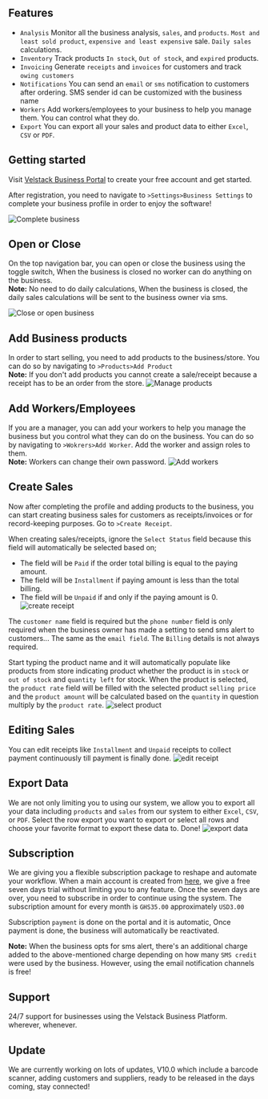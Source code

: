 ## Features
* `Analysis` Monitor all the business analysis, `sales`, and `products`. `Most and least sold product`, `expensive and least expensive` sale.
`Daily sales` calculations.
* `Inventory` Track products `In stock`,  `Out of stock`, and `expired` products.
* `Invoicing` Generate `receipts` and `invoices` for customers and track `owing customers`
* `Notifications` You can send an `email` or `sms` notification to customers after ordering. SMS sender id can be customized with the business name
* `Workers` Add workers/employees to your business to help you manage them. You can control what they do.
* `Export` You can export all your sales and product data to either `Excel`, `CSV`  or `PDF`.

## Getting started

Visit   [Velstack Business Portal](https://business.velstack.com)  to create your free account and get started.
 
After registration, you need to navigate to `>Settings>Business Settings` to complete your business profile in order to enjoy the software!

![Complete business](https://business.velstack.com/assets/images/docs-guide/settings.png)

## Open or Close
On the top navigation bar, you can open or close the business using the toggle switch, When the business is closed no worker can do anything on the business.  <br>
**Note:** No need to do daily calculations, When the business is closed, the daily sales calculations will be sent to the business owner via sms.

![Close or open business](https://business.velstack.com/assets/images/docs-guide/close.png)
 
## Add Business products
In order to start selling, you need to add products to the business/store. You can do so by navigating to `>Products>Add Product` <br>
**Note:** If you don't add products you cannot create a sale/receipt because a receipt has to be an order from the store.
![Manage products](https://business.velstack.com/assets/images/docs-guide/products.png)

## Add Workers/Employees
If you are a manager, you can add your workers to help you manage the business but you control what they can do on the business. You can do so by navigating to `>Wokrers>Add Worker`. Add the worker and assign roles to them. <br>
**Note:** Workers can change their own password.
![Add workers](https://business.velstack.com/assets/images/docs-guide/workers.png)

## Create Sales
Now after completing the profile and adding products to the business, you can start creating business sales for customers as receipts/invoices or for record-keeping purposes. Go to `>Create Receipt`.

When creating sales/receipts, ignore the `Select Status` field because this field will automatically be selected based on;
* The field will be  `Paid` if the order total billing is equal to the paying amount.
* The field will be  `Installment`  if paying amount is less than the total billing.
* The field will be `Unpaid` if and only if the paying amount is 0.
![create receipt](https://business.velstack.com/assets/images/docs-guide/create-receipt.png)

The `customer name` field is required but the `phone number` field is only required when the business owner has made a setting to send sms alert to customers... The same as the `email field`.
The `Billing` details is not always required.

Start typing the product name and it will automatically populate like products from store indicating product whether the product is in `stock` or `out of stock` and `quantity left` for stock. When the product is selected, the `product rate` field will be filled with the selected product `selling price` and the  `product amount` will be calculated based on the `quantity` in question multiply by the `product rate`.
![select product](https://business.velstack.com/assets/images/docs-guide/select-product.png)

## Editing Sales
You can edit receipts like `Installment` and `Unpaid` receipts to collect payment continuously till payment is finally done.
![edit receipt](https://business.velstack.com/assets/images/docs-guide/edit-receipt.png)

## Export Data
We are not only limiting you to using our system, we allow you to export all your data including `products` and `sales` from our system to either `Excel`, `CSV`, or `PDF`.
Select the row export you want to export or select all rows and choose your favorite format to export these data to. Done!
![export data](https://business.velstack.com/assets/images/docs-guide/export.png)

## Subscription
We are giving you a flexible subscription package to reshape and automate your workflow.
When a main account is created from  [here](https://business.velstack.com/register), we give a free seven days trial without limiting you to any feature. Once the seven days are over, you need to subscribe in order to continue using the system. The subscription amount for every month is `GHS35.00` approximately `USD3.00`

Subscription `payment` is done on the portal and it is automatic, Once payment is done, the business will automatically be reactivated.

**Note:** When the business opts for sms alert, there's an additional charge added to the above-mentioned charge depending on how many `SMS credit` were used by the business. However, using the email notification channels is free!

## Support
24/7 support for businesses using the Velstack Business Platform. wherever, whenever.

## Update
We are currently working on lots of updates, V10.0 which include a barcode scanner, adding customers and suppliers, ready to be released in the days coming, stay connected!


